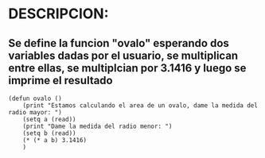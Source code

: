 # DESCRIPCION:
## Se define la funcion "ovalo" esperando dos variables dadas por el usuario, se multiplican entre ellas, se multiplcian por 3.1416 y luego se imprime el resultado
~~~
(defun ovalo ()
	(print "Estamos calculando el area de un ovalo, dame la medida del radio mayor: ")
	(setq a (read))
	(print "Dame la medida del radio menor: ")
	(setq b (read))
	(* (* a b) 3.1416)
	)
~~~
	
